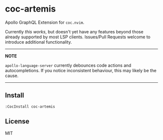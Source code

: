 # coc-artemis

Apollo GraphQL Extension for `coc.nvim`.

Currently _this works_, but doesn't yet have any features beyond those already supported by most LSP clients. Issues/Pull Requests welcome to introduce additional functionality.

---

**NOTE**

`apollo-language-server` currently debounces code actions and autocompletions. If you notice inconsistent behaviour, this may likely be the cause.

---

## Install

`:CocInstall coc-artemis`

## License

MIT
